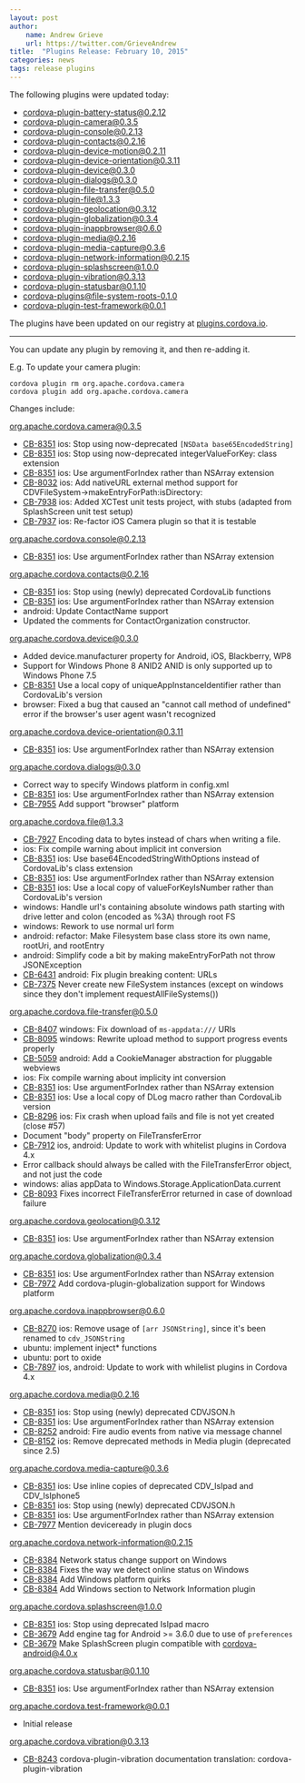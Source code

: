 ```yaml
---
layout: post
author:
    name: Andrew Grieve
    url: https://twitter.com/GrieveAndrew
title:  "Plugins Release: February 10, 2015"
categories: news
tags: release plugins
---
```

The following plugins were updated today:

* cordova-plugin-battery-status@0.2.12
* cordova-plugin-camera@0.3.5
* cordova-plugin-console@0.2.13
* cordova-plugin-contacts@0.2.16
* cordova-plugin-device-motion@0.2.11
* cordova-plugin-device-orientation@0.3.11
* cordova-plugin-device@0.3.0
* cordova-plugin-dialogs@0.3.0
* cordova-plugin-file-transfer@0.5.0
* cordova-plugin-file@1.3.3
* cordova-plugin-geolocation@0.3.12
* cordova-plugin-globalization@0.3.4
* cordova-plugin-inappbrowser@0.6.0
* cordova-plugin-media@0.2.16
* cordova-plugin-media-capture@0.3.6
* cordova-plugin-network-information@0.2.15
* cordova-plugin-splashscreen@1.0.0
* cordova-plugin-vibration@0.3.13
* cordova-plugin-statusbar@0.1.10
* cordova-plugins@file-system-roots-0.1.0
* cordova-plugin-test-framework@0.0.1

The plugins have been updated on our registry at [plugins.cordova.io](http://plugins.cordova.io/).

----
You can update any plugin by removing it, and then re-adding it.

 E.g. To update your camera plugin:

    cordova plugin rm org.apache.cordova.camera
    cordova plugin add org.apache.cordova.camera

Changes include:
<!--more-->

org.apache.cordova.camera@0.3.5
* [CB-8351](https://issues.apache.org/jira/browse/CB-8351) ios: Stop using now-deprecated `[NSData base65EncodedString]`
* [CB-8351](https://issues.apache.org/jira/browse/CB-8351) ios: Stop using now-deprecated integerValueForKey: class extension
* [CB-8351](https://issues.apache.org/jira/browse/CB-8351) ios: Use argumentForIndex rather than NSArray extension
* [CB-8032](https://issues.apache.org/jira/browse/CB-8032) ios: Add nativeURL external method support for CDVFileSystem->makeEntryForPath:isDirectory:
* [CB-7938](https://issues.apache.org/jira/browse/CB-7938) ios: Added XCTest unit tests project, with stubs (adapted from SplashScreen unit test setup)
* [CB-7937](https://issues.apache.org/jira/browse/CB-7937) ios: Re-factor iOS Camera plugin so that it is testable

org.apache.cordova.console@0.2.13
* [CB-8351](https://issues.apache.org/jira/browse/CB-8351) ios: Use argumentForIndex rather than NSArray extension

org.apache.cordova.contacts@0.2.16
* [CB-8351](https://issues.apache.org/jira/browse/CB-8351) ios: Stop using (newly) deprecated CordovaLib functions
* [CB-8351](https://issues.apache.org/jira/browse/CB-8351) ios: Use argumentForIndex rather than NSArray extension
* android: Update ContactName support
* Updated the comments for ContactOrganization constructor.

org.apache.cordova.device@0.3.0
* Added device.manufacturer property for Android, iOS, Blackberry, WP8
* Support for Windows Phone 8 ANID2 ANID is only supported up to Windows Phone 7.5
* [CB-8351](https://issues.apache.org/jira/browse/CB-8351) Use a local copy of uniqueAppInstanceIdentifier rather than CordovaLib's version
* browser: Fixed a bug that caused an "cannot call method of undefined" error if the browser's user agent wasn't recognized

org.apache.cordova.device-orientation@0.3.11
* [CB-8351](https://issues.apache.org/jira/browse/CB-8351) ios: Use argumentForIndex rather than NSArray extension

org.apache.cordova.dialogs@0.3.0
* Correct way to specify Windows platform in config.xml
* [CB-8351](https://issues.apache.org/jira/browse/CB-8351) ios: Use argumentForIndex rather than NSArray extension
* [CB-7955](https://issues.apache.org/jira/browse/CB-7955) Add support "browser" platform

org.apache.cordova.file@1.3.3
* [CB-7927](https://issues.apache.org/jira/browse/CB-7927) Encoding data to bytes instead of chars when writing a file.
* ios: Fix compile warning about implicit int conversion
* [CB-8351](https://issues.apache.org/jira/browse/CB-8351) ios: Use base64EncodedStringWithOptions instead of CordovaLib's class extension
* [CB-8351](https://issues.apache.org/jira/browse/CB-8351) ios: Use argumentForIndex rather than NSArray extension
* [CB-8351](https://issues.apache.org/jira/browse/CB-8351) ios: Use a local copy of valueForKeyIsNumber rather than CordovaLib's version
* windows: Handle url's containing absolute windows path starting with drive letter and colon (encoded as %3A) through root FS
* windows: Rework to use normal url form
* android: refactor: Make Filesystem base class store its own name, rootUri, and rootEntry
* android: Simplify code a bit by making makeEntryForPath not throw JSONException
* [CB-6431](https://issues.apache.org/jira/browse/CB-6431) android: Fix plugin breaking content: URLs
* [CB-7375](https://issues.apache.org/jira/browse/CB-7375) Never create new FileSystem instances (except on windows since they don't implement requestAllFileSystems())

org.apache.cordova.file-transfer@0.5.0
* [CB-8407](https://issues.apache.org/jira/browse/CB-8407) windows: Fix download of `ms-appdata:///` URIs
* [CB-8095](https://issues.apache.org/jira/browse/CB-8095) windows: Rewrite upload method to support progress events properly
* [CB-5059](https://issues.apache.org/jira/browse/CB-5059) android: Add a CookieManager abstraction for pluggable webviews
* ios: Fix compile warning about implicity int conversion
* [CB-8351](https://issues.apache.org/jira/browse/CB-8351) ios: Use argumentForIndex rather than NSArray extension
* [CB-8351](https://issues.apache.org/jira/browse/CB-8351) ios: Use a local copy of DLog macro rather than CordovaLib version
* [CB-8296](https://issues.apache.org/jira/browse/CB-8296) ios: Fix crash when upload fails and file is not yet created (close #57)
* Document "body" property on FileTransferError
* [CB-7912](https://issues.apache.org/jira/browse/CB-7912) ios, android: Update to work with whitelist plugins in Cordova 4.x
* Error callback should always be called with the FileTransferError object, and not just the code
* windows: alias appData to Windows.Storage.ApplicationData.current
* [CB-8093](https://issues.apache.org/jira/browse/CB-8093) Fixes incorrect FileTransferError returned in case of download failure

org.apache.cordova.geolocation@0.3.12
* [CB-8351](https://issues.apache.org/jira/browse/CB-8351) ios: Use argumentForIndex rather than NSArray extension

org.apache.cordova.globalization@0.3.4
* [CB-8351](https://issues.apache.org/jira/browse/CB-8351) ios: Use argumentForIndex rather than NSArray extension
* [CB-7972](https://issues.apache.org/jira/browse/CB-7972) Add cordova-plugin-globalization support for Windows platform

org.apache.cordova.inappbrowser@0.6.0
* [CB-8270](https://issues.apache.org/jira/browse/CB-8270) ios: Remove usage of `[arr JSONString]`, since it's been renamed to `cdv_JSONString`
* ubuntu: implement inject* functions
* ubuntu: port to oxide
* [CB-7897](https://issues.apache.org/jira/browse/CB-7897) ios, android: Update to work with whilelist plugins in Cordova 4.x

org.apache.cordova.media@0.2.16
* [CB-8351](https://issues.apache.org/jira/browse/CB-8351) ios: Stop using (newly) deprecated CDVJSON.h
* [CB-8351](https://issues.apache.org/jira/browse/CB-8351) ios: Use argumentForIndex rather than NSArray extension
* [CB-8252](https://issues.apache.org/jira/browse/CB-8252) android: Fire audio events from native via message channel
* [CB-8152](https://issues.apache.org/jira/browse/CB-8152) ios: Remove deprecated methods in Media plugin (deprecated since 2.5)

org.apache.cordova.media-capture@0.3.6
* [CB-8351](https://issues.apache.org/jira/browse/CB-8351) ios: Use inline copies of deprecated CDV_IsIpad and CDV_IsIphone5
* [CB-8351](https://issues.apache.org/jira/browse/CB-8351) ios: Stop using (newly) deprecated CDVJSON.h
* [CB-8351](https://issues.apache.org/jira/browse/CB-8351) ios: Use argumentForIndex rather than NSArray extension
* [CB-7977](https://issues.apache.org/jira/browse/CB-7977) Mention deviceready in plugin docs

org.apache.cordova.network-information@0.2.15
* [CB-8384](https://issues.apache.org/jira/browse/CB-8384) Network status change support on Windows
* [CB-8384](https://issues.apache.org/jira/browse/CB-8384) Fixes the way we detect online status on Windows
* [CB-8384](https://issues.apache.org/jira/browse/CB-8384) Add Windows platform quirks
* [CB-8384](https://issues.apache.org/jira/browse/CB-8384) Add Windows section to Network Information plugin

org.apache.cordova.splashscreen@1.0.0
* [CB-8351](https://issues.apache.org/jira/browse/CB-8351) ios: Stop using deprecated IsIpad macro
* [CB-3679](https://issues.apache.org/jira/browse/CB-3679) Add engine tag for Android >= 3.6.0 due to use of `preferences`
* [CB-3679](https://issues.apache.org/jira/browse/CB-3679) Make SplashScreen plugin compatible with cordova-android@4.0.x

org.apache.cordova.statusbar@0.1.10
* [CB-8351](https://issues.apache.org/jira/browse/CB-8351) ios: Use argumentForIndex rather than NSArray extension

org.apache.cordova.test-framework@0.0.1
* Initial release

org.apache.cordova.vibration@0.3.13
* [CB-8243](https://issues.apache.org/jira/browse/CB-8243) cordova-plugin-vibration documentation translation: cordova-plugin-vibration
